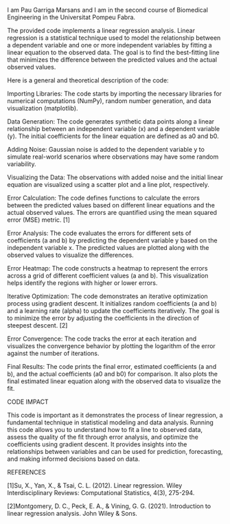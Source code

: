 I am Pau Garriga Marsans and I am in the second course of Biomedical Engineering in the Universitat Pompeu Fabra. 

The provided code implements a linear regression analysis. Linear regression is a statistical technique used to model the relationship between a dependent variable and one or more independent variables by fitting a linear equation to the observed data. The goal is to find the best-fitting line that minimizes the difference between the predicted values and the actual observed values.

Here is a general and theoretical description of the code:

Importing Libraries: The code starts by importing the necessary libraries for numerical computations (NumPy), random number generation, and data visualization (matplotlib).

Data Generation: The code generates synthetic data points along a linear relationship between an independent variable (x) and a dependent variable (y). The initial coefficients for the linear equation are defined as a0 and b0.

Adding Noise: Gaussian noise is added to the dependent variable y to simulate real-world scenarios where observations may have some random variability.

Visualizing the Data: The observations with added noise and the initial linear equation are visualized using a scatter plot and a line plot, respectively.

Error Calculation: The code defines functions to calculate the errors between the predicted values based on different linear equations and the actual observed values. The errors are quantified using the mean squared error (MSE) metric. [1]

Error Analysis: The code evaluates the errors for different sets of coefficients (a and b) by predicting the dependent variable y based on the independent variable x. The predicted values are plotted along with the observed values to visualize the differences.

Error Heatmap: The code constructs a heatmap to represent the errors across a grid of different coefficient values (a and b). This visualization helps identify the regions with higher or lower errors.

Iterative Optimization: The code demonstrates an iterative optimization process using gradient descent. It initializes random coefficients (a and b) and a learning rate (alpha) to update the coefficients iteratively. The goal is to minimize the error by adjusting the coefficients in the direction of steepest descent. [2]

Error Convergence: The code tracks the error at each iteration and visualizes the convergence behavior by plotting the logarithm of the error against the number of iterations.

Final Results: The code prints the final error, estimated coefficients (a and b), and the actual coefficients (a0 and b0) for comparison. It also plots the final estimated linear equation along with the observed data to visualize the fit.

CODE IMPACT

This code is important as it demonstrates the process of linear regression, a fundamental technique in statistical modeling and data analysis. Running this code allows you to understand how to fit a line to observed data, assess the quality of the fit through error analysis, and optimize the coefficients using gradient descent. It provides insights into the relationships between variables and can be used for prediction, forecasting, and making informed decisions based on data.

REFERENCES

[1]Su, X., Yan, X., & Tsai, C. L. (2012). Linear regression. Wiley Interdisciplinary Reviews: Computational Statistics, 4(3), 275-294.

[2]Montgomery, D. C., Peck, E. A., & Vining, G. G. (2021). Introduction to linear regression analysis. John Wiley & Sons.
